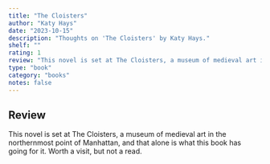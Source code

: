 ```yaml
---
title: "The Cloisters"
author: "Katy Hays"
date: "2023-10-15"
description: "Thoughts on 'The Cloisters' by Katy Hays."
shelf: ""
rating: 1
review: "This novel is set at The Cloisters, a museum of medieval art in the northernmost point of Manhattan, and that alone is what this book has going for it. Worth a visit, but not a read."
type: "book"
category: "books"
notes: false
---
```


## Review

This novel is set at The Cloisters, a museum of medieval art in the northernmost point of Manhattan, and that alone is what this book has going for it. Worth a visit, but not a read.

